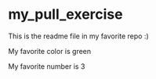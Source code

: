 # my_pull_exercise



This is the readme file in my favorite repo :)


My favorite color is green


My favorite number is 3
